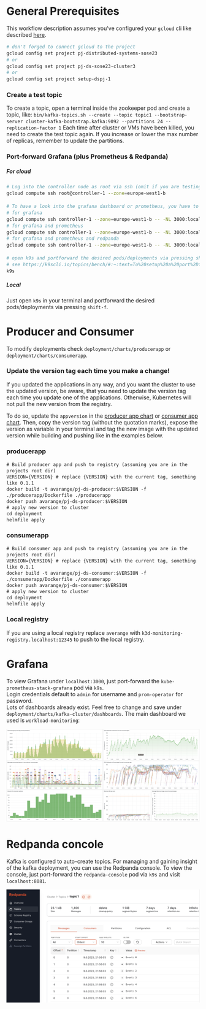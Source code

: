 # General Prerequisites

This workflow description assumes you've configured your `gcloud` cli like described [here](SETUP_GCLOUD.md).
```bash
# don't forged to connect gcloud to the project
gcloud config set project pj-distributed-systems-sose23
# or
gcloud config set project pj-ds-sose23-cluster3
# or
gcloud config set project setup-dspj-1
```

### Create a test topic
To create a topic, open a terminal inside the zookeeper pod and create a topic, like:
`bin/kafka-topics.sh --create --topic topic1 --bootstrap-server cluster-kafka-bootstrap.kafka:9092 --partitions 24 --replication-factor 1`
Each time after cluster or VMs have been killed, you need to create the test topic again.
If you increase or lower the max number of replicas, remember to update the partitions.

### Port-forward Grafana (plus Prometheus & Redpanda)

##### For cloud
```bash
# Log into the controller node as root via ssh (omit if you are testing on local machine)
gcloud compute ssh root@controller-1 --zone=europe-west1-b

# To have a look into the grafana dashboard or prometheus, you have to create a ssh-tunnel to the vm
# for grafana
gcloud compute ssh controller-1 --zone=europe-west1-b -- -NL 3000:localhost:3000
# for grafana and prometheus 
gcloud compute ssh controller-1 --zone=europe-west1-b -- -NL 3000:localhost:3000 -NL 9090:localhost:9090
# for grafana and prometheus and redpanda 
gcloud compute ssh controller-1 --zone=europe-west1-b -- -NL 3000:localhost:3000 -NL 9090:localhost:9090 -NL 8081:localhost:8081

# open k9s and portforward the desired pods/deployments via pressing shift-f
# see https://k9scli.io/topics/bench/#:~:text=To%20setup%20a%20port%2Dforward,out%20your%20active%20port%2Dforwards.
k9s
```

##### Local
Just open `k9s` in your terminal and portforward the desired pods/deployments via pressing `shift-f`.

# Producer and Consumer
To modify deployments check `deployment/charts/producerapp` or `deployment/charts/consumerapp`. <br>

### Update the version tag each time you make a change!
If you updated the applications in any way, and you want the cluster to use the updated version,
be aware, that you need to update the version tag each time you update one of the applications.
Otherwise, Kubernetes will not pull the new version from the registry.

To do so, update the `appversion` in the [producer app chart](../deployment/charts/producerapp/Chart.yaml) or
[consumer app chart](../deployment/charts/consumerapp/Chart.yaml).
Then, copy the version tag (without the quotation marks), expose the version as variable in your terminal
and tag the new image with the updated version while building and pushing like in the examples below.

### producerapp
```shell
# Build producer app and push to registry (assuming you are in the projects root dir)
VERSION={VERSION} # replace {VERSION} with the current tag, something like 0.1.1
docker build -t avarange/pj-ds-producer:$VERSION -f ./producerapp/Dockerfile ./producerapp 
docker push avarange/pj-ds-producer:$VERSION
# apply new version to cluster
cd deployment
helmfile apply 
```

### consumerapp
```shell
# Build consumer app and push to registry (assuming you are in the projects root dir)
VERSION={VERSION} # replace {VERSION} with the current tag, something like 0.1.1
docker build -t avarange/pj-ds-consumer:$VERSION -f ./consumerapp/Dockerfile ./consumerapp 
docker push avarange/pj-ds-consumer:$VERSION
# apply new version to cluster
cd deployment
helmfile apply 
 ```

### Local registry
If you are using a local registry replace `averange` with `k3d-monitoring-registry.localhost:12345` 
to push to the local registry.

# Grafana
To view Grafana under `localhost:3000`, just port-forward the `kube-prometheus-stack-grafana` pod via `k9s`. <br>
Login credentials default to `admin` for username and `prom-operator` for password. <br>
Lots of dashboards already exist. Feel free to change and save under `deployment/charts/kafka-cluster/dashboards`.
The main dashboard we used is `workload-monitoring`:

![workload monitoring dashboard](media/dashboard.png)

# Redpanda concole
Kafka is configured to auto-create topics. For managing and gaining insight of the kafka deployment, you can use the
Redpanda console.
To view the console, just port-forward the `redpanda-console` pod via `k9s` and visit `localhost:8081`.

![Redpanda console topic overview](media/redpanda_console.png)
